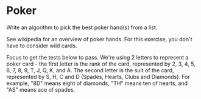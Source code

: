 # Poker

Write an algorithm to pick the best poker hand(s) from a list.

See wikipedia for an overview of poker hands. For this exercise, you don't have to consider wild cards.

Focus to get the tests below to pass. We're using 2 letters to represent a poker card - the first letter is the rank of the card, represented by 2, 3, 4, 5, 6, 7, 8, 9, T, J, Q, K, and A. The second letter is the suit of the card, represented by S, H, C and D (Spades, Hearts, Clubs and Diamonds). For example, "8D" means eight of diamonds, "TH" means ten of hearts, and "AS" means ace of spades.


